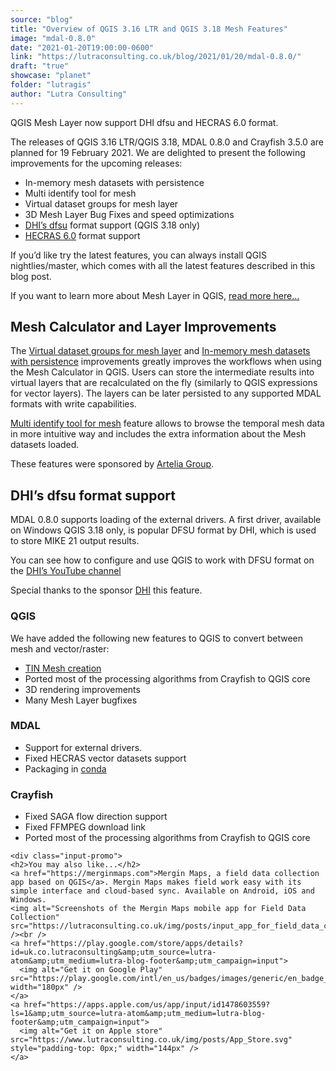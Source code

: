 ```yaml
---
source: "blog"
title: "Overview of QGIS 3.16 LTR and QGIS 3.18 Mesh Features"
image: "mdal-0.8.0"
date: "2021-01-20T19:00:00-0600"
link: "https://lutraconsulting.co.uk/blog/2021/01/20/mdal-0.8.0/"
draft: "true"
showcase: "planet"
folder: "lutragis"
author: "Lutra Consulting"
---
```


<p>QGIS Mesh Layer now support DHI dfsu and HECRAS 6.0 format.</p>

<!-- more -->

<p>The releases of QGIS 3.16 LTR/QGIS 3.18, MDAL 0.8.0 and Crayfish 3.5.0 are planned for 19 February 2021.
We are delighted to present the following improvements for the upcoming releases:</p>
<ul>
  <li>In-memory mesh datasets with persistence</li>
  <li>Multi identify tool for mesh</li>
  <li>Virtual dataset groups for mesh layer</li>
  <li>3D Mesh Layer Bug Fixes and speed optimizations</li>
  <li><a href="https://www.youtube.com/watch?v=E8o00xfH8CM&amp;feature=youtu.be">DHI’s dfsu</a> format support (QGIS 3.18 only)</li>
  <li><a href="https://www.hec.usace.army.mil/software/hec-ras/">HECRAS 6.0</a> format support</li>
</ul>

<p>If you’d like try the latest features, you can always install QGIS nightlies/master, which comes with all the latest features described in this blog post.</p>

<p>If you want to learn more about Mesh Layer in QGIS, <a href="https://www.lutraconsulting.co.uk/projects/mdal/">read more here…</a></p>

<h2 id="mesh-calculator-and-layer-improvements">Mesh Calculator and Layer Improvements</h2>

<p>The <a href="https://www.qgis.org/en/site/forusers/visualchangelog316/index.html#virtual-dataset-groups-for-mesh-layer">Virtual dataset groups for mesh layer</a> and 
<a href="https://www.qgis.org/en/site/forusers/visualchangelog316/index.html#in-memory-mesh-datasets-with-persistence">In-memory mesh datasets with persistence</a> 
improvements greatly improves the workflows when using the Mesh Calculator in QGIS. Users can store the 
intermediate results into virtual layers that are recalculated on the fly (similarly to QGIS expressions for 
vector layers). The layers can be later persisted to any supported MDAL formats with write capabilities.</p>

<p><a href="https://www.qgis.org/en/site/forusers/visualchangelog316/index.html#multi-identify-for-mesh-layer">Multi identify tool for mesh</a>
feature allows to browse the temporal mesh data in more intuitive way and includes the extra information 
about the Mesh datasets loaded.</p>

<p>These features were sponsored by <a href="https://www.arteliagroup.com/en">Artelia Group</a>.</p>

<h2 id="dhis-dfsu-format-support">DHI’s dfsu format support</h2>

<p>MDAL 0.8.0 supports loading of the external drivers. 
A first driver, available on Windows QGIS 3.18 only, is popular DFSU format by DHI, which is used to store MIKE 21 output results.</p>

<p>You can see how to configure and use QGIS to work with DFSU format on the <a href="https://www.youtube.com/watch?v=E8o00xfH8CM&amp;feature=youtu.be">DHI’s YouTube channel</a></p>

<p>Special thanks to the sponsor <a href="https://www.dhigroup.com">DHI</a> this feature.</p>

<h3 id="qgis">QGIS</h3>
<p>We have added the following new features to QGIS to convert between mesh and vector/raster:</p>
<ul>
  <li><a href="https://www.qgis.org/en/site/forusers/visualchangelog316/index.html#tin-mesh-creation">TIN Mesh creation</a></li>
  <li>Ported most of the processing algorithms from Crayfish to QGIS core</li>
  <li>3D rendering improvements</li>
  <li>Many Mesh Layer bugfixes</li>
</ul>

<h3 id="mdal">MDAL</h3>
<ul>
  <li>Support for external drivers.</li>
  <li>Fixed HECRAS vector datasets support</li>
  <li>Packaging in <a href="https://anaconda.org/conda-forge/mdal">conda</a></li>
</ul>

<h3 id="crayfish">Crayfish</h3>
<ul>
  <li>Fixed SAGA flow direction support</li>
  <li>Fixed FFMPEG download link</li>
  <li>Ported most of the processing algorithms from Crayfish to QGIS core</li>
</ul>

    <div class="input-promo">
    <h2>You may also like...</h2>
    <a href="https://merginmaps.com">Mergin Maps, a field data collection app based on QGIS</a>. Mergin Maps makes field work easy with its simple interface and cloud-based sync. Available on Android, iOS and Windows.
    <img alt="Screenshots of the Mergin Maps mobile app for Field Data Collection" src="https://lutraconsulting.co.uk/img/posts/input_app_for_field_data_collection.jpg" /><br />
    <a href="https://play.google.com/store/apps/details?id=uk.co.lutraconsulting&amp;utm_source=lutra-atom&amp;utm_medium=lutra-blog-footer&amp;utm_campaign=input">
      <img alt="Get it on Google Play" src="https://play.google.com/intl/en_us/badges/images/generic/en_badge_web_generic.png" width="180px" />
    </a>
    <a href="https://apps.apple.com/us/app/input/id1478603559?ls=1&amp;utm_source=lutra-atom&amp;utm_medium=lutra-blog-footer&amp;utm_campaign=input">
      <img alt="Get it on Apple store" src="https://www.lutraconsulting.co.uk/img/posts/App_Store.svg" style="padding-top: 0px;" width="144px" />
    </a>
  </div>
